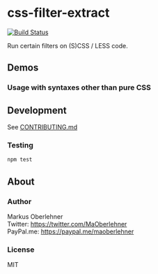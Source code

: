 # css-filter-extract
[![Build Status](https://travis-ci.org/maoberlehner/css-filter-extract.svg?branch=master)](https://travis-ci.org/maoberlehner/css-filter-extract)

Run certain filters on (S)CSS / LESS code.

## Demos

### Usage with syntaxes other than pure CSS

## Development
See [CONTRIBUTING.md](https://github.com/maoberlehner/css-filter-extract/blob/master/CONTRIBUTING.md)

### Testing
```bash
npm test
```

## About
### Author
Markus Oberlehner  
Twitter: https://twitter.com/MaOberlehner  
PayPal.me: https://paypal.me/maoberlehner

### License
MIT
